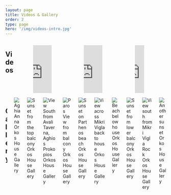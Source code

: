 ```yaml
---
layout: page
title: Videos & Gallery
order: 2
type: page
hero: '/img/videos-intro.jpg'
---
```


<div class="container">
    <section class="section">
        <div class="columns is-multiline">
            <div class="column is-12">
                <h2 class="title is-4 brand">Videos</h2>
            </div>
            <div class="column is-6-tablet is-4-desktop">
                <figure class="image is-16by9 video-container">
                    <iframe width="100%" src="https://www.youtube.com/embed/phOL6X9mrnw?rel=0&wmode=transparent" frameborder="0" allowfullscreen itemprop="video"></iframe>
                </figure>
            </div>
            <div class="column is-6-tablet is-4-desktop">
                <figure class="image is-16by9 video-container">
                    <iframe width="100%" src="https://www.youtube.com/embed/IWag1WtA4ao?rel=0&wmode=transparent" frameborder="0" allowfullscreen itemprop="video"></iframe>
                </figure>
            </div>
            <div class="column is-6-tablet is-4-desktop">
                <figure class="image is-16by9 video-container">
                    <iframe width="50%" src="https://www.youtube.com/embed/5DETSD7tbeQ?rel=0&wmode=transparent" frameborder="0" allowfullscreen itemprop="video"></iframe>
                </figure>
            </div>
        </div>
    </section>
    <section class="section">
        <div class="columns is-multiline">
            <div class="column is-12">
                <h2 class="title is-4 brand">Gallery</h2>
            </div>
            <div class="column is-4-desktop is-6-tablet">
                <img src="{{ '/img/gallery1.jpg' | relative_url }}" alt="Aghia Anna Orkos House Gallery">
            </div>
            <div class="column is-4-desktop is-6-tablet">
                <img src="{{ '/img/gallery2.jpg' | relative_url }}" alt="Sunset from the top balcony Orkos House Gallery">
            </div>
            <div class="column is-4-desktop is-6-tablet">
                <img src="{{ '/img/gallery3.jpg' | relative_url }}" alt="View South from Avali Taverna, Aghios Prokopios Orkos House Gallery">
            </div>
            <div class="column is-4-desktop is-6-tablet">
                <img src="{{ '/img/gallery4.jpg' | relative_url }}" alt="Paros View from balcony Orkos House Gallery">
            </div>
            <div class="column is-4-desktop is-6-tablet">
                <img src="{{ '/img/gallery5.jpg' | relative_url }}" alt="Sunset on Parthenos beach Orkos House Gallery">
            </div>
            <div class="column is-4-desktop is-6-tablet">
                <img src="{{ '/img/gallery6.jpg' | relative_url }}" alt="View across Mikri Vigla back to house Orkos House Gallery">
            </div>
            <div class="column is-4-desktop is-6-tablet">
                <img src="{{ '/img/gallery8.jpg' | relative_url }}" alt="Beach below house Orkos House Gallery">
            </div>
            <div class="column is-4-desktop is-6-tablet">
                <img src="{{ '/img/gallery9.jpg' | relative_url }}" alt="Sunset from lower balcony Orkos House Gallery">
            </div>
            <div class="column is-4-desktop is-6-tablet">
                <img src="{{ '/img/gallery10.jpg' | relative_url }}" alt="View south from Mikri Vigla Rock Orkos House Gallery">
            </div>
            <div class="column is-4-desktop is-6-tablet">
                <img src="{{ '/img/gallery7.jpg' | relative_url }}" alt="Another sunset Orkos House Gallery">
            </div>
        </div>
    </section>
</div>